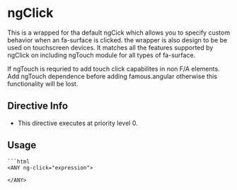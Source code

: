 



# ngClick








This is a wrapped for tha default ngCick which allows you to specify custom behavior when an fa-surface is clicked.
the wrapper is also design to be be used on touchscreen devices. It matches all the features supported by ngClick on 
including ngTouch module for all types of fa-surface. 

If ngTouch is requried to add touch click capabilites in non F/A elements. Add ngTouch dependence before adding famous.angular otherwise 
this functionality will be lost.








## Directive Info


* This directive executes at priority level 0.


## Usage


```
```html
<ANY ng-click="expression">

</ANY>
```
```








